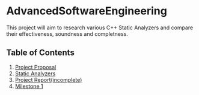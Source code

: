 ﻿# AdvancedSoftwareEngineering
 This project will aim to research various C++ Static Analyzers and compare their effectiveness, soundness and completness.
 
 ## Table of Contents
1. [Project Proposal](https://github.com/JPhil54/AdvancedSoftwareEngineering/blob/main/Project%20Proposal.pdf) 
2. [Static Analyzers](link)
3. [Project Report(incomplete)](https://github.com/JPhil54/AdvancedSoftwareEngineering/blob/main/Project%20Report)
4. [Milestone 1](link)
